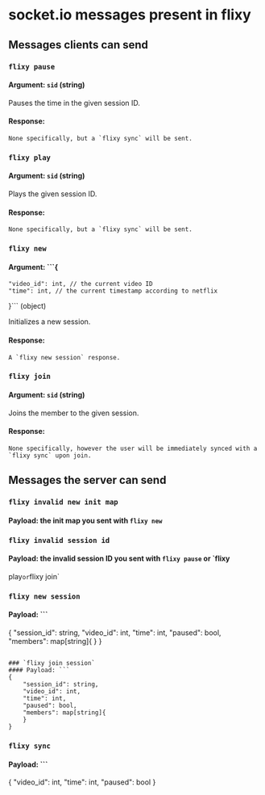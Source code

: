 # socket.io messages present in flixy

## Messages clients can send

### `flixy pause`
#### Argument: `sid` (string)

Pauses the time in the given session ID.

#### Response:
	None specifically, but a `flixy sync` will be sent.

### `flixy play`
#### Argument: `sid` (string)

Plays the given session ID.

#### Response:
	None specifically, but a `flixy sync` will be sent.

### `flixy new`
#### Argument: ```{
	"video_id": int, // the current video ID
	"time": int, // the current timestamp according to netflix
}``` (object)

Initializes a new session.

#### Response:
	A `flixy new session` response.

### `flixy join`
#### Argument: `sid` (string)

Joins the member to the given session.

#### Response:
	None specifically, however the user will be immediately synced with a `flixy sync` upon join.

## Messages the server can send

### `flixy invalid new init map`
#### Payload: the init map you sent with `flixy new`

### `flixy invalid session id`
#### Payload: the invalid session ID you sent with `flixy pause` or `flixy
play` or `flixy join`

### `flixy new session`
#### Payload: ```
{
	"session_id": string,
	"video_id": int,
	"time": int,
	"paused": bool,
	"members": map[string]{
	}
}
```

### `flixy join session`
#### Payload: ```
{
	"session_id": string,
	"video_id": int,
	"time": int,
	"paused": bool,
	"members": map[string]{
	}
}
```

### `flixy sync`
#### Payload: ```
{
	"video_id": int,
	"time": int,
	"paused": bool
}
```
